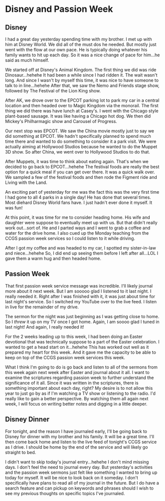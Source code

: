 # Disney and Passion Week

## Disney
I had a great day yesterday spending time with my brother. I met up with him at Disney World. We did all of the must dos he needed. But mostly just went with the flow at our own pace. He is typically doing whatever his family wants to hit up each day. So it was a nice change of pace for him...he said as much himself.

We started off at Disney's Animal Kingdom. The first thing we did was ride Dinosaur...hehehe It had been a while since I had ridden it. The wait wasn't long. And since I wasn't by myself this time, it was nice to have someone to talk to in line...hehehe After that, we saw the Nemo and Friends stage show, followed by The Festival of the Lion King show.

After AK, we drove over to the EPCOT parking lot to park my car in a central location and then headed over to Magic Kingdom via the monorail. The first thing we did there was have lunch at Casey's. I went with the Chicago style plant-based sausage. It was like having a Chicago hot dog. We then did Mickey's Philharmagic show and Carousel of Progress.

Our next stop was EPCOT. We saw the China movie mostly just to say we did something at EPCOT. We hadn't specifically planned to spend much time there and wanted to do something to consider it a park visit. We were actually aiming at Hollywood Studios because he wanted to do the Muppet 3D show. So after China, we went over to Hollywood Studios to do that.

After Muppets, it was time to think about eating again. That's when we decided to go back to EPCOT...hehehe The festival foods are really the best option for a quick meal if you can get over there. It was a quick walk over. We sampled a few of the festival foods and then rode the Figment ride and Living with the Land.

An exciting part of yesterday for me was the fact this was the very first time I had gone to all 4 parks in a single day! He has done that several times. Most diehard Disney World fans have. I just hadn't ever done it myself. It was fun!

At this point, it was time for me to consider heading home. His wife and daughter were suppose to eventually meet up with us. But that didn't really work out...sort of. He and I parted ways and I went to grab a coffee and water for the drive home. I also cued up the Monday teaching from the CCGS passion week services so I could listen to it while driving.

After I got my coffee and was headed to my car, I spotted my sister-in-law and niece...hehehe So, I did end up seeing them before I left after all...LOL I gave them a warm hug and then headed home.

## Passion Week

That first passion week service message was incredible. I'll likely journal more about it next week. But I am sooooo glad I listened to it last night. I really needed it. Right after I was finished with it, it was just about time for last night's service. So I switched my YouTube over to the live feed. I listen in live for the remainder of my drive.

The sermon for the night was just beginning as I was getting close to home. So I *threw* it up on my TV once I got home. Again, I am soooo glad I tuned in last night! And again, I really needed it!

For the 2 weeks leading up to this week, I had been doing an Easter devotional that was technically suppose to a part of the Easter celebration. I wanted to get a head start on it...hehehe This has worked out well as it prepared my heart for this week. And it gave me the capacity to be able to keep on top of the CCGS passion week services this week.

What I think I'm going to do is go back and listen to all of the sermons from this week again next week after Easter and journal about it all. I want to examine the scriptures regarding passion week to further understand the significance of it all. Since it was written in the scriptures, there is something important about each day, right? My desire is to not allow this year to just go by as if I'm watching a TV show or listening to the radio. I'd really like to gain a better perspective. By watching them all again next week, I will focus on writing better notes and digging in a little deeper.

## Disney Dinner

For tonight, and the reason I have journaled early, I'll be going back to Disney for dinner with my brother and his family. It will be a great time. I'll then come back home and listen to the live feed of tonight's CCGS service as I drive. I should be home by the end of the service and will likely go straight to bed.

I didn't want to skip today's journal entry...hehehe I don't mind missing days. I don't feel the need to journal every day. But yesterday's activities and the passion week sermons just felt like something I wanted to bring up today for myself. It will be nice to look back on it someday. I don't specifically have plans to read all of my journal in the future. But I do have a search feature and can pickup on keywords and phrases should I wish to see my previous thoughts on specific topics I've journaled. 